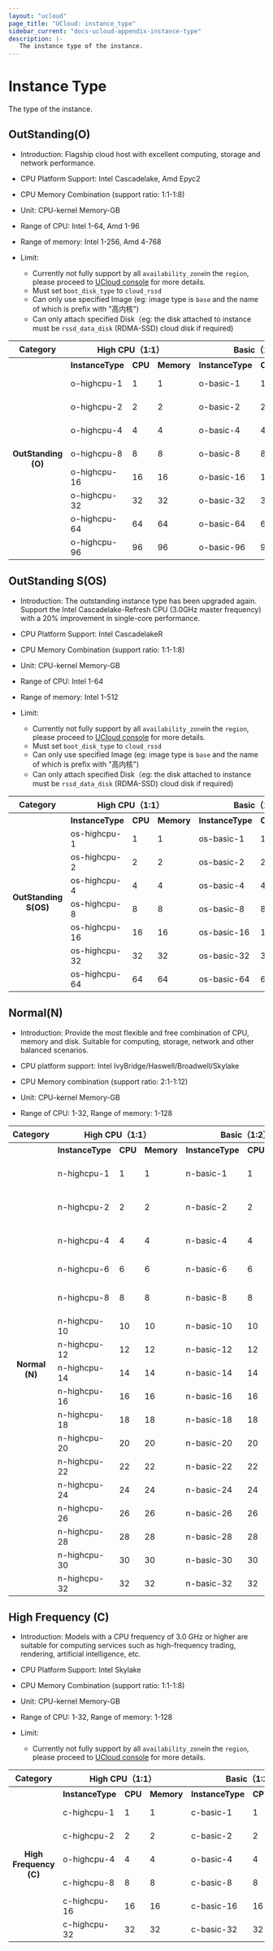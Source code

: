 ```yaml
---
layout: "ucloud"
page_title: "UCloud: instance_type"
sidebar_current: "docs-ucloud-appendix-instance-type"
description: |-
   The instance type of the instance.
---
```


# Instance Type

The type of the instance.

## OutStanding(O)

- Introduction: Flagship cloud host with excellent computing, storage and network performance.

- CPU Platform Support: Intel Cascadelake, Amd Epyc2

- CPU Memory Combination (support ratio: 1:1-1:8)

- Unit: CPU-kernel Memory-GB

- Range of CPU: Intel 1-64, Amd 1-96
- Range of memory: Intel 1-256, Amd 4-768

- Limit: 
    - Currently not fully support by all `availability_zone`in the `region`, please proceed to [UCloud console](https://console.ucloud.cn/uhost/uhost/create) for more details.
    - Must set `boot_disk_type` to `cloud_rssd`
    - Can only use specified Image (eg: image type is `base` and the name of which is prefix with "高内核")
    - Can only attach specified Disk（eg: the disk attached to instance must be `rssd_data_disk` (RDMA-SSD) cloud disk if required)

<table><tr><th colspan="1">Category</th><th colspan="3">High CPU（1:1）</th><th colspan="3">Basic（1:2）</th><th colspan="3">Standard（1:4）</th><th colspan="3">High Memory（1:8）</th></tr><tr><th rowspan="9">OutStanding (O)</th><th>InstanceType</th><th>CPU</th><th>Memory</th><th>InstanceType</th><th>CPU</th><th>Memory</th><th>InstanceType</th><th>CPU</th><th>Memory</th><th>InstanceType</th><th>CPU</th><th>Memory</th></tr><tr><td>o-highcpu-1</td><td>1</td><td>1</td><td>o-basic-1</td><td>1</td><td>2</td><td>o-standard-1</td><td>1</td><td>4</td><td>o-highmem-1</td><td>1</td><td>8</td></tr><tr><td>o-highcpu-2</td><td>2</td><td>2</td><td>o-basic-2</td><td>2</td><td>4</td><td>o-standard-2</td><td>2</td><td>8</td><td>o-highmem-2</td><td>2</td><td>16</td></tr><tr><td>o-highcpu-4</td><td>4</td><td>4</td><td>o-basic-4</td><td>4</td><td>8</td><td>o-standard-4</td><td>4</td><td>16</td><td>o-highmem-4</td><td>4</td><td>32</td></tr><tr><td>o-highcpu-8</td><td>8</td><td>8</td><td>o-basic-8</td><td>8</td><td>16</td><td>o-standard-8</td><td>8</td><td>32</td><td>o-highmem-8</td><td>8</td><td>64</td></tr><tr><td>o-highcpu-16</td><td>16</td><td>16</td><td>o-basic-16</td><td>16</td><td>32</td><td>o-standard-16</td><td>16</td><td>64</td><td>o-highmem-16</td><td>16</td><td>128</td></tr><tr><td>o-highcpu-32</td><td>32</td><td>32</td><td>o-basic-32</td><td>32</td><td>64</td><td>o-standard-32</td><td>32</td><td>128</td><td>o-highmem-32</td><td>32</td><td>256</td></tr><tr><td>o-highcpu-64</td><td>64</td><td>64</td><td>o-basic-64</td><td>64</td><td>128</td><td>o-standard-64</td><td>64</td><td>256</td><td>o-highmem-64</td><td>64</td><td>512</td></tr><tr><td>o-highcpu-96</td><td>96</td><td>96</td><td>o-basic-96</td><td>96</td><td>192</td><td>o-standard-96</td><td>96</td><td>384</td><td>o-highmem-96</td><td>96</td><td>768</td></tr></table>

## OutStanding S(OS)

- Introduction: The outstanding instance type has been upgraded again. Support the Intel Cascadelake-Refresh CPU (3.0GHz master frequency) with a 20% improvement in single-core performance.

- CPU Platform Support: Intel CascadelakeR

- CPU Memory Combination (support ratio: 1:1-1:8)

- Unit: CPU-kernel Memory-GB

- Range of CPU: Intel 1-64
- Range of memory: Intel 1-512

- Limit: 
    - Currently not fully support by all `availability_zone`in the `region`, please proceed to [UCloud console](https://console.ucloud.cn/uhost/uhost/create) for more details.
    - Must set `boot_disk_type` to `cloud_rssd`
    - Can only use specified Image (eg: image type is `base` and the name of which is prefix with "高内核")
    - Can only attach specified Disk（eg: the disk attached to instance must be `rssd_data_disk` (RDMA-SSD) cloud disk if required)

<table><tr><th colspan="1">Category</th><th colspan="3">High CPU（1:1）</th><th colspan="3">Basic（1:2）</th><th colspan="3">Standard（1:4）</th><th colspan="3">High Memory（1:8）</th></tr><tr><th rowspan="8">OutStanding S(OS)</th><th>InstanceType</th><th>CPU</th><th>Memory</th><th>InstanceType</th><th>CPU</th><th>Memory</th><th>InstanceType</th><th>CPU</th><th>Memory</th><th>InstanceType</th><th>CPU</th><th>Memory</th></tr><tr><td>os-highcpu-1</td><td>1</td><td>1</td><td>os-basic-1</td><td>1</td><td>2</td><td>os-standard-1</td><td>1</td><td>4</td><td>os-highmem-1</td><td>1</td><td>8</td></tr><tr><td>os-highcpu-2</td><td>2</td><td>2</td><td>os-basic-2</td><td>2</td><td>4</td><td>os-standard-2</td><td>2</td><td>8</td><td>os-highmem-2</td><td>2</td><td>16</td></tr><tr><td>os-highcpu-4</td><td>4</td><td>4</td><td>os-basic-4</td><td>4</td><td>8</td><td>os-standard-4</td><td>4</td><td>16</td><td>os-highmem-4</td><td>4</td><td>32</td></tr><tr><td>os-highcpu-8</td><td>8</td><td>8</td><td>os-basic-8</td><td>8</td><td>16</td><td>os-standard-8</td><td>8</td><td>32</td><td>os-highmem-8</td><td>8</td><td>64</td></tr><tr><td>os-highcpu-16</td><td>16</td><td>16</td><td>os-basic-16</td><td>16</td><td>32</td><td>os-standard-16</td><td>16</td><td>64</td><td>os-highmem-16</td><td>16</td><td>128</td></tr><tr><td>os-highcpu-32</td><td>32</td><td>32</td><td>os-basic-32</td><td>32</td><td>64</td><td>os-standard-32</td><td>32</td><td>128</td><td>os-highmem-32</td><td>32</td><td>256</td></tr><tr><td>os-highcpu-64</td><td>64</td><td>64</td><td>os-basic-64</td><td>64</td><td>128</td><td>os-standard-64</td><td>64</td><td>256</td><td>os-highmem-64</td><td>64</td><td>512</td></tr></table>

## Normal(N)

- Introduction: Provide the most flexible and free combination of CPU, memory and disk. Suitable for computing, storage, network and other balanced scenarios.

- CPU platform support: Intel IvyBridge/Haswell/Broadwell/Skylake

- CPU Memory combination (support ratio: 2:1-1:12)

- Unit: CPU-kernel Memory-GB

- Range of CPU: 1-32, Range of memory: 1-128

<table><tr><th colspan="1">Category</th><th colspan="3">High CPU（1:1）</th><th colspan="3"> Basic（1:2）</th><th colspan="3"> Standard（1:4）</th><th colspan="3"> High Memory（1:8）</th><th colspan="3"> Customized（2:1-1:12）</th></tr><tr><th rowspan="18">Normal (N) </th><th>InstanceType</th><th>CPU</th><th>Memory</th><th>InstanceType</th><th>CPU</th><th>Memory</th><th>InstanceType</th><th>CPU</th><th>Memory</th><th>InstanceType</th><th>CPU</th><th>Memory</th><th>InstanceType</th><th>CPU</th><th>Memory</th></tr><tr><td>n-highcpu-1</td><td>1</td><td>1</td><td>n-basic-1</td><td>1</td><td>2</td><td>n-standard-1</td><td>1</td><td>4</td> <td>n-highmem-1</td><td>1</td><td>8</td><td>n-customized-2-1</td><td>2</td><td>1</td></tr><tr><td>n-highcpu-2</td><td>2</td><td>2</td><td>n-basic-2</td><td>2</td><td>4</td><td>n-standard-2</td><td>2</td><td>8</td> <td>n-highmem-2</td><td>2</td><td>16</td><td>n-customized-2-14</td><td>2</td><td>14</td> </tr><tr><td>n-highcpu-4</td><td>4</td><td>4</td><td>n-basic-4</td><td>4</td><td>8</td><td>n-standard-4</td><td>4</td><td>16</td> <td>n-highmem-4</td><td>4</td><td>32</td> <td>n-customized-4-18</td><td>4</td><td>18</td></tr><tr><td>n-highcpu-6</td><td>6</td><td>6</td><td>n-basic-6</td><td>6</td><td>12</td><td>n-standard-6</td><td>6</td><td>24</td> <td>n-highmem-6</td><td>6</td><td>48</td><td>...</td><td>...</td><td>...</td></tr> <tr><td>n-highcpu-8</td><td>8</td><td>8</td><td>n-basic-8</td><td>8</td><td>16</td><td>n-standard-8</td><td>8</td><td>32</td> <td>n-highmem-8</td><td>8</td><td>64</td><td>n-customized-4-48</td><td>4</td><td>48</td> </tr> <tr><td>n-highcpu-10</td><td>10</td><td>10</td><td>n-basic-10</td><td>10</td><td>20</td><td>n-standard-10</td><td>10</td><td>40</td> <td>n-highmem-10</td><td>10</td><td>80</td><td>...</td><td>...</td><td>...</td> </tr> <tr><td>n-highcpu-12</td><td>12</td><td>12</td><td>n-basic-12</td><td>12</td><td>24</td><td>n-standard-12</td><td>12</td><td>48</td> <td>n-highmem-12</td><td>12</td><td>96</td> </tr> <tr><td>n-highcpu-14</td><td>14</td><td>14</td><td>n-basic-14</td><td>14</td><td>28</td><td>n-standard-14</td><td>14</td><td>56</td> <td>n-highmem-14</td><td>14</td><td>112</td> </tr> <tr><td>n-highcpu-16</td><td>16</td><td>16</td><td>n-basic-16</td><td>16</td><td>32</td><td>n-standard-16</td><td>16</td><td>64</td> <td>n-highmem-16</td><td>16</td><td>128</td> </tr> <tr><td>n-highcpu-18</td><td>18</td><td>18</td><td>n-basic-18</td><td>18</td><td>36</td><td>n-standard-18</td><td>18</td><td>72</td></tr> <tr><td>n-highcpu-20</td><td>20</td><td>20</td><td>n-basic-20</td><td>20</td><td>40</td><td>n-standard-20</td><td>20</td><td>80</td></tr> <tr><td>n-highcpu-22</td><td>22</td><td>22</td><td>n-basic-22</td><td>22</td><td>44</td><td>n-standard-22</td><td>22</td><td>88</td></tr> <tr><td>n-highcpu-24</td><td>24</td><td>24</td><td>n-basic-24</td><td>24</td><td>48</td><td>n-standard-24</td><td>24</td><td>96</td></tr> <tr><td>n-highcpu-26</td><td>26</td><td>26</td><td>n-basic-26</td><td>26</td><td>52</td><td>n-standard-26</td><td>26</td><td>104</td></tr> <tr><td>n-highcpu-28</td><td>28</td><td>28</td><td>n-basic-28</td><td>28</td><td>56</td><td>n-standard-28</td><td>28</td><td>112</td></tr> <tr><td>n-highcpu-30</td><td>30</td><td>30</td><td>n-basic-30</td><td>30</td><td>60</td><td>n-standard-30</td><td>30</td><td>120</td></tr> <tr><td>n-highcpu-32</td><td>32</td><td>32</td><td>n-basic-32</td><td>32</td><td>64</td><td>n-standard-32</td><td>32</td><td>128</td></tr> </table>

## High Frequency (C)

- Introduction: Models with a CPU frequency of 3.0 GHz or higher are suitable for computing services such as high-frequency trading, rendering, artificial intelligence, etc.

- CPU Platform Support: Intel Skylake

- CPU Memory Combination (support ratio: 1:1-1:8)

- Unit: CPU-kernel Memory-GB

- Range of CPU: 1-32, Range of memory: 1-128

- Limit:
    - Currently not fully support by all `availability_zone`in the `region`, please proceed to [UCloud console](https://console.ucloud.cn/uhost/uhost/create) for more details.

<table><tr><th colspan="1">Category</th><th colspan="3">High CPU（1:1）</th><th colspan="3">Basic（1:2）</th><th colspan="3">Standard（1:4）</th><th colspan="3">High Memory（1:8）</th></tr><tr><th rowspan="8">High Frequency (C)</th><th>InstanceType</th><th>CPU</th><th>Memory</th><th>InstanceType</th><th>CPU</th><th>Memory</th><th>InstanceType</th><th>CPU</th><th>Memory</th><th>InstanceType</th><th>CPU</th><th>Memory</th></tr><tr><td>c-highcpu-1</td><td>1</td><td>1</td><td>c-basic-1</td><td>1</td><td>2</td><td>c-standard-1</td><td>1</td><td>4</td><td>c-highmem-1</td><td>1</td><td>8</td><tr><td>c-highcpu-2</td><td>2</td><td>2</td><td>c-basic-2</td><td>2</td><td>4</td><td>c-standard-2</td><td>2</td><td>8</td><td>c-highmem-2</td><td>2</td><td>16</td><tr><tr><td>o-highcpu-4</td><td>4</td><td>4</td><td>o-basic-4</td><td>4</td><td>8</td><td>o-standard-4</td><td>4</td><td>16</td><td>o-highmem-4</td><td>4</td><td>32</td></tr><tr><td>c-highcpu-8</td><td>8</td><td>8</td><td>c-basic-8</td><td>8</td><td>16</td><td>c-standard-8</td><td>8</td><td>32</td><td>c-highmem-8</td><td>8</td><td>64</td><tr><td>c-highcpu-16</td><td>16</td><td>16</td><td>c-basic-16</td><td>16</td><td>32</td><td>c-standard-16</td><td>16</td><td>64</td><td>c-highmem-16</td><td>16</td><td>128</td></tr><tr><td>c-highcpu-32</td><td>32</td><td>32</td><td>c-basic-32</td><td>32</td><td>64</td><td>c-standard-32</td><td>32</td><td>128</td></tr></table>